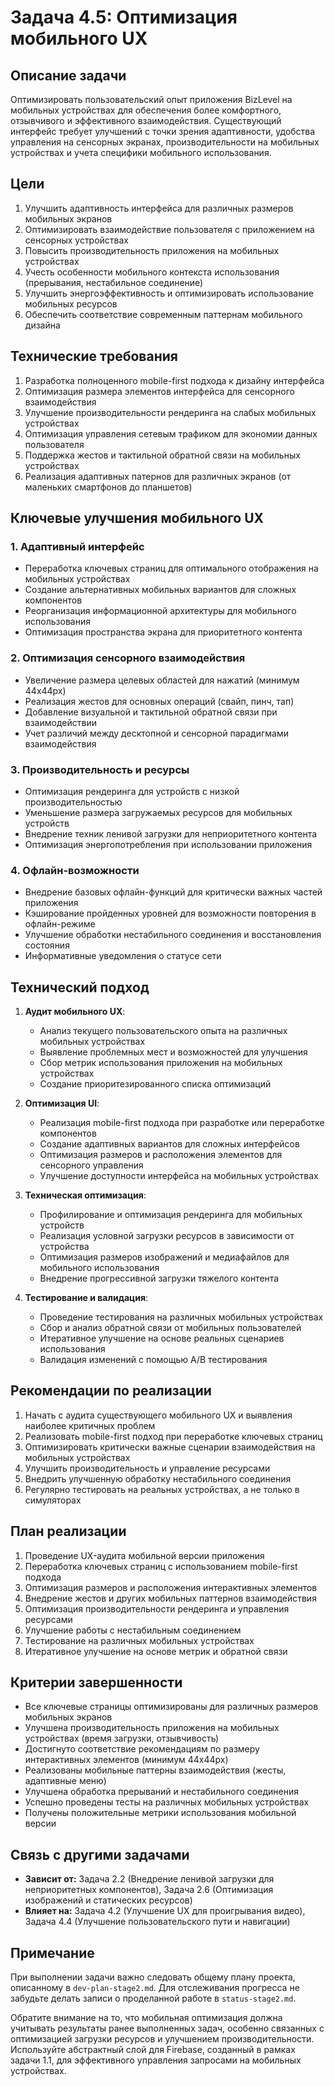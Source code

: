 # Задача 4.5: Оптимизация мобильного UX

## Описание задачи

Оптимизировать пользовательский опыт приложения BizLevel на мобильных устройствах для обеспечения более комфортного, отзывчивого и эффективного взаимодействия. Существующий интерфейс требует улучшений с точки зрения адаптивности, удобства управления на сенсорных экранах, производительности на мобильных устройствах и учета специфики мобильного использования.

## Цели

1. Улучшить адаптивность интерфейса для различных размеров мобильных экранов
2. Оптимизировать взаимодействие пользователя с приложением на сенсорных устройствах
3. Повысить производительность приложения на мобильных устройствах
4. Учесть особенности мобильного контекста использования (прерывания, нестабильное соединение)
5. Улучшить энергоэффективность и оптимизировать использование мобильных ресурсов
6. Обеспечить соответствие современным паттернам мобильного дизайна

## Технические требования

1. Разработка полноценного mobile-first подхода к дизайну интерфейса
2. Оптимизация размера элементов интерфейса для сенсорного взаимодействия
3. Улучшение производительности рендеринга на слабых мобильных устройствах
4. Оптимизация управления сетевым трафиком для экономии данных пользователя
5. Поддержка жестов и тактильной обратной связи на мобильных устройствах
6. Реализация адаптивных патернов для различных экранов (от маленьких смартфонов до планшетов)

## Ключевые улучшения мобильного UX

### 1. Адаптивный интерфейс
- Переработка ключевых страниц для оптимального отображения на мобильных устройствах
- Создание альтернативных мобильных вариантов для сложных компонентов
- Реорганизация информационной архитектуры для мобильного использования
- Оптимизация пространства экрана для приоритетного контента

### 2. Оптимизация сенсорного взаимодействия
- Увеличение размера целевых областей для нажатий (минимум 44x44px)
- Реализация жестов для основных операций (свайп, пинч, тап)
- Добавление визуальной и тактильной обратной связи при взаимодействии
- Учет различий между десктопной и сенсорной парадигмами взаимодействия

### 3. Производительность и ресурсы
- Оптимизация рендеринга для устройств с низкой производительностью
- Уменьшение размера загружаемых ресурсов для мобильных устройств
- Внедрение техник ленивой загрузки для неприоритетного контента
- Оптимизация энергопотребления при использовании приложения

### 4. Офлайн-возможности
- Внедрение базовых офлайн-функций для критически важных частей приложения
- Кэширование пройденных уровней для возможности повторения в офлайн-режиме
- Улучшение обработки нестабильного соединения и восстановления состояния
- Информативные уведомления о статусе сети

## Технический подход

1. **Аудит мобильного UX**:
   - Анализ текущего пользовательского опыта на различных мобильных устройствах
   - Выявление проблемных мест и возможностей для улучшения
   - Сбор метрик использования приложения на мобильных устройствах
   - Создание приоритезированного списка оптимизаций

2. **Оптимизация UI**:
   - Реализация mobile-first подхода при разработке или переработке компонентов
   - Создание адаптивных вариантов для сложных интерфейсов
   - Оптимизация размеров и расположения элементов для сенсорного управления
   - Улучшение доступности интерфейса на мобильных устройствах

3. **Техническая оптимизация**:
   - Профилирование и оптимизация рендеринга для мобильных устройств
   - Реализация условной загрузки ресурсов в зависимости от устройства
   - Оптимизация размеров изображений и медиафайлов для мобильного использования
   - Внедрение прогрессивной загрузки тяжелого контента

4. **Тестирование и валидация**:
   - Проведение тестирования на различных мобильных устройствах
   - Сбор и анализ обратной связи от мобильных пользователей
   - Итеративное улучшение на основе реальных сценариев использования
   - Валидация изменений с помощью A/B тестирования

## Рекомендации по реализации

1. Начать с аудита существующего мобильного UX и выявления наиболее критичных проблем
2. Реализовать mobile-first подход при переработке ключевых страниц
3. Оптимизировать критически важные сценарии взаимодействия на мобильных устройствах
4. Улучшить производительность и управление ресурсами
5. Внедрить улучшенную обработку нестабильного соединения
6. Регулярно тестировать на реальных устройствах, а не только в симуляторах

## План реализации

1. Проведение UX-аудита мобильной версии приложения
2. Переработка ключевых страниц с использованием mobile-first подхода
3. Оптимизация размеров и расположения интерактивных элементов
4. Внедрение жестов и других мобильных паттернов взаимодействия
5. Оптимизация производительности рендеринга и управления ресурсами
6. Улучшение работы с нестабильным соединением
7. Тестирование на различных мобильных устройствах
8. Итеративное улучшение на основе метрик и обратной связи

## Критерии завершенности

- Все ключевые страницы оптимизированы для различных размеров мобильных экранов
- Улучшена производительность приложения на мобильных устройствах (время загрузки, отзывчивость)
- Достигнуто соответствие рекомендациям по размеру интерактивных элементов (минимум 44x44px)
- Реализованы мобильные паттерны взаимодействия (жесты, адаптивные меню)
- Улучшена обработка прерываний и нестабильного соединения
- Успешно проведены тесты на различных мобильных устройствах
- Получены положительные метрики использования мобильной версии

## Связь с другими задачами

- **Зависит от:** Задача 2.2 (Внедрение ленивой загрузки для неприоритетных компонентов), Задача 2.6 (Оптимизация изображений и статических ресурсов)
- **Влияет на:** Задача 4.2 (Улучшение UX для проигрывания видео), Задача 4.4 (Улучшение пользовательского пути и навигации)

## Примечание

При выполнении задачи важно следовать общему плану проекта, описанному в `dev-plan-stage2.md`. Для отслеживания прогресса не забудьте делать записи о проделанной работе в `status-stage2.md`.

Обратите внимание на то, что мобильная оптимизация должна учитывать результаты ранее выполненных задач, особенно связанных с оптимизацией загрузки ресурсов и улучшением производительности. Используйте абстрактный слой для Firebase, созданный в рамках задачи 1.1, для эффективного управления запросами на мобильных устройствах. 